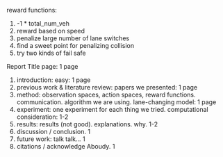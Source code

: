 reward functions:

1. -1 * total_num_veh
2. reward based on speed
3. penalize large number of lane switches
4. find a sweet point for penalizing collision
5. try two kinds of fail safe

Report
Title page: 1 page
1. introduction: easy: 1 page
2. previous work & literature review: papers we presented: 1 page
3. method: observation spaces, action spaces, reward functions. communication. algorithm we are using. lane-changing model: 1 page
4. experiment: one experiment for each thing we tried. computational consideration: 1-2
5. results: results (not good). explanations. why. 1-2
6. discussion / conclusion. 1
7. future work: talk talk… 1
8. citations / acknowledge Aboudy. 1
